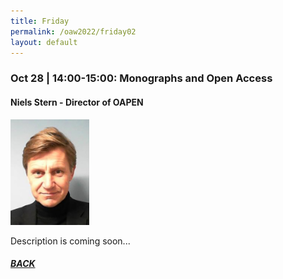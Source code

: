 ```yaml
---
title: Friday
permalink: /oaw2022/friday02
layout: default
---
```


### Oct 28 | 14:00-15:00: Monographs and Open Access

#### Niels Stern - Director of OAPEN

<img src="/images/ns.jpg" alt="Niels Stern" style="height: 25%; width:25%;"/>

Description is coming soon...

##### [BACK](https://openaccess.dk/oaw2022#programme-of-the-danish-open-access-week-2022)
